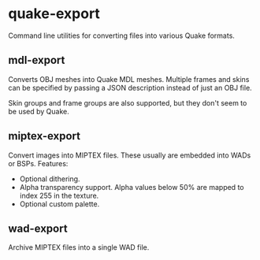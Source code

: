 # quake-export
Command line utilities for converting files into various Quake formats.

## mdl-export

Converts OBJ meshes into Quake MDL meshes. Multiple frames and skins can be specified by passing a JSON description instead of just an OBJ file.

Skin groups and frame groups are also supported, but they don't seem to be used by Quake.

## miptex-export

Convert images into MIPTEX files. These usually are embedded into WADs or BSPs. Features:

- Optional dithering.
- Alpha transparency support. Alpha values below 50% are mapped to index 255 in the texture.
- Optional custom palette.

## wad-export

Archive MIPTEX files into a single WAD file.
